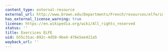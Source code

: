 ```yaml
---
content_type: external-resource
external_url: http://www.brown.edu/Departments/French/resources/elfe/index.php
has_external_license_warning: true
license: https://en.wikipedia.org/wiki/All_rights_reserved
status: ''
title: Exercices ELFE
uid: b55c31ac-892c-4d50-9be4-476e5ee421a5
wayback_url: ''
---
```


